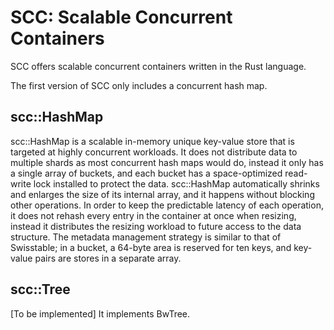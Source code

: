 # SCC: Scalable Concurrent Containers

SCC offers scalable concurrent containers written in the Rust language.

The first version of SCC only includes a concurrent hash map.

## scc::HashMap

scc::HashMap is a scalable in-memory unique key-value store that is targeted at highly concurrent workloads. It does not distribute data to multiple shards as most concurrent hash maps would do, instead it only has a single array of buckets, and each bucket has a space-optimized read-write lock installed to protect the data. scc::HashMap automatically shrinks and enlarges the size of its internal array, and it happens without blocking other operations. In order to keep the predictable latency of each operation, it does not rehash every entry in the container at once when resizing, instead it distributes the resizing workload to future access to the data structure. The metadata management strategy is similar to that of Swisstable; in a bucket, a 64-byte area is reserved for ten keys, and key-value pairs are stores in a separate array.

## scc::Tree

[To be implemented]
It implements BwTree.
